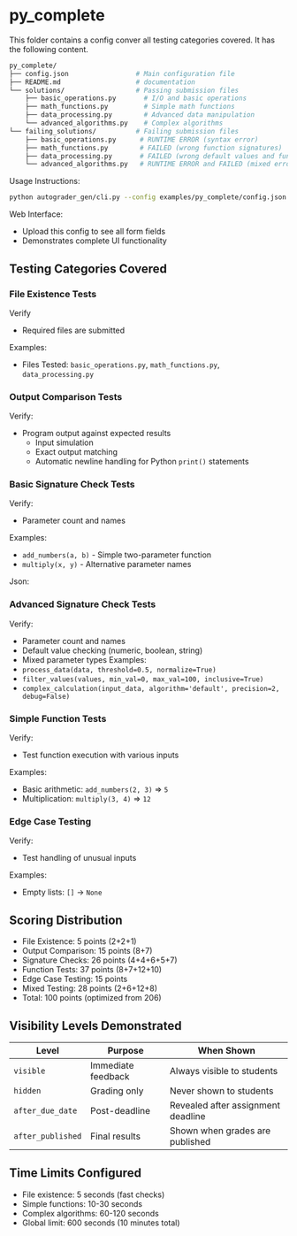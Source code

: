 # py_complete

This folder contains a config conver all testing categories covered. It has the following content.

```bash
py_complete/
├── config.json                 # Main configuration file
├── README.md                   # documentation
└── solutions/                  # Passing submission files
    ├── basic_operations.py       # I/O and basic operations
    ├── math_functions.py         # Simple math functions
    ├── data_processing.py        # Advanced data manipulation
    └── advanced_algorithms.py    # Complex algorithms
└── failing_solutions/          # Failing submission files
    ├── basic_operations.py      # RUNTIME ERROR (syntax error)
    ├── math_functions.py        # FAILED (wrong function signatures)
    ├── data_processing.py       # FAILED (wrong default values and function outputs)
    └── advanced_algorithms.py   # RUNTIME ERROR and FAILED (mixed errors)
```

Usage Instructions:

```bash
python autograder_gen/cli.py --config examples/py_complete/config.json
```

Web Interface:

- Upload this config to see all form fields
- Demonstrates complete UI functionality

## Testing Categories Covered

### File Existence Tests

Verify

- Required files are submitted

Examples:

- Files Tested: `basic_operations.py`, `math_functions.py`, `data_processing.py`

### Output Comparison Tests

Verify:

- Program output against expected results
  - Input simulation
  - Exact output matching
  - Automatic newline handling for Python `print()` statements

### Basic Signature Check Tests

Verify:

- Parameter count and names

Examples:

- `add_numbers(a, b)` - Simple two-parameter function
- `multiply(x, y)` - Alternative parameter names

Json:

### Advanced Signature Check Tests

Verify:

- Parameter count and names
- Default value checking (numeric, boolean, string)
- Mixed parameter types
Examples:
- `process_data(data, threshold=0.5, normalize=True)`
- `filter_values(values, min_val=0, max_val=100, inclusive=True)`
- `complex_calculation(input_data, algorithm='default', precision=2, debug=False)`

### Simple Function Tests

Verify:

- Test function execution with various inputs

Examples:

- Basic arithmetic: `add_numbers(2, 3)` => `5`
- Multiplication: `multiply(3, 4)` => `12`

### Edge Case Testing

Verify:

- Test handling of unusual inputs

Examples:

- Empty lists: `[]` → `None`

## Scoring Distribution

- File Existence: 5 points (2+2+1)
- Output Comparison: 15 points (8+7)
- Signature Checks: 26 points (4+4+6+5+7)
- Function Tests: 37 points (8+7+12+10)
- Edge Case Testing: 15 points
- Mixed Testing: 28 points (2+6+12+8)
- Total: 100 points (optimized from 206)

## Visibility Levels Demonstrated

| Level | Purpose | When Shown |
|-----------|-------------|----------------|
| `visible` | Immediate feedback | Always visible to students |
| `hidden` | Grading only | Never shown to students |
| `after_due_date` | Post-deadline | Revealed after assignment deadline |
| `after_published` | Final results | Shown when grades are published |

## Time Limits Configured

- File existence: 5 seconds (fast checks)
- Simple functions: 10-30 seconds
- Complex algorithms: 60-120 seconds
- Global limit: 600 seconds (10 minutes total)
